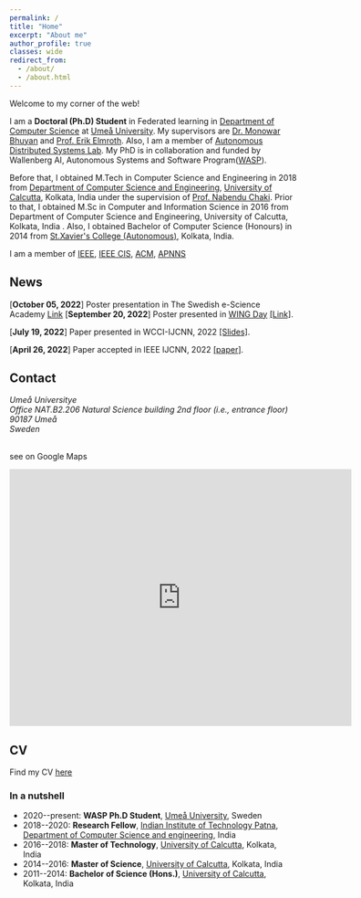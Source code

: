 ```yaml
---
permalink: /
title: "Home"
excerpt: "About me"
author_profile: true
classes: wide
redirect_from: 
  - /about/
  - /about.html
---
```


Welcome to my corner of the web!

I am a **Doctoral (Ph.D) Student** in Federated learning in [Department of Computer Science](https://www.umu.se/en/department-of-computing-science/) at [Umeå University](https://www.umu.se/en/). My supervisors are [Dr. Monowar Bhuyan](https://people.cs.umu.se/monowar/index.html) and [Prof. Erik Elmroth](https://people.cs.umu.se/elmroth/index.html). Also, I am a member of [Autonomous Distributed Systems Lab](https://www.umu.se/en/research/groups/autonomous-distributed-systems-lab/). My PhD is in collaboration and funded by Wallenberg AI, Autonomous Systems and Software Program([WASP](https://wasp-sweden.org/)).

Before that, I obtained M.Tech in Computer Science and Engineering in 2018 from [Department of Computer Science and Engineering](https://www.caluniv.ac.in/academic/Compsc.html), [University of Calcutta](http://www.caluniv.ac.in/), Kolkata, India  under the supervision of [Prof. Nabendu Chaki]([http://www.lsta.upmc.fr/biau.html](https://research.caluniv.ac.in/researcher/nabendu-chaki)). Prior to that, I obtained M.Sc in Computer and Information Science in 2016 from Department of Computer Science and Engineering, University of Calcutta, Kolkata, India . Also, I obtained Bachelor of Computer Science (Honours) in 2014 from [St.Xavier's College (Autonomous)](https://www.sxccal.edu/b-sc-computer-science-department/), Kolkata, India.

I am a member of [IEEE](https://students.ieee.org/), [IEEE CIS](https://cis.ieee.org/), [ACM](https://www.acm.org/membership/membership-options), [APNNS](https://www.apnns.org/)

## News
[**October 05, 2022**] Poster presentation in The Swedish e-Science Academy [Link](http://essenceofescience.se/the-swedish-e-science-academy-on-5-6-october-register-now/)
[**September 20, 2022**] Poster presented in [WING Day](https://industrydays.wasp-sweden.org/) [[Link]](files/WING_Day_poster.pdf).

[**July 19, 2022**] Paper presented in WCCI-IJCNN, 2022 [[Slides]](files/Banerjee-Sourasekhar-1604-Optimized_and_Adaptive_Federated_Learning_for_Straggler-Resilient_Device_Selection.pdf).

[**April 26, 2022**] Paper accepted in IEEE IJCNN, 2022 [[paper]](https://people.cs.umu.se/sonvx/files/FedMOODs-Preprint.pdf).


## Contact

<address>
  Umeå Universitye<br />Office NAT.B2.206 Natural Science building 2nd floor (i.e., entrance floor)  <br />90187 Umeå <br /> Sweden
</address>
<br>

see on Google Maps

<iframe src="https://www.google.com/maps/embed?pb=!1m18!1m12!1m3!1d14082.203204109632!2d20.273157479101556!3d63.82004820000001!2m3!1f0!2f0!3f0!3m2!1i1024!2i768!4f13.1!3m3!1m2!1s0x467c5b0c462a1e55%3A0xbd7128fb2ca54b62!2sUme%C3%A5%20universitet%20Teknisk-naturvetenskaplig%20fakultet!5e0!3m2!1sen!2sse!4v1662233112885!5m2!1sen!2sse" width="600" height="450" style="border:0;" allowfullscreen="" loading="lazy" referrerpolicy="no-referrer-when-downgrade"></iframe>

<!-- 
 -->

<!-- My main line of research is in statistical machine learning. I am primarily interested in the design, analysis and implementation of statistical learning methods for high dimensional problems. My interests include (but are not limited to): PAC-Bayesian theory, sparsity and high-dimensional statistics, optimisation theory, statistical learning theory, non-negative matrix factorisation, aggregation of estimators and classifiers, MCMC algorithms, (un)supervised learning, online clustering, concentration inequalities... -->


## CV

Find my CV [here](files/Sourasekhar_banerjee_CV_new.pdf)


### In a nutshell

- 2020--present: **WASP Ph.D Student**, [Umeå University](https://www.umu.se), Sweden
- 2018--2020: **Research Fellow**, [Indian Institute of Technology Patna](https://www.iitp.ac.in), [Department of Computer Science and engineering](), India
- 2016--2018: **Master of Technology**, [University of Calcutta](http://www.caluniv.ac.in/), Kolkata, India
- 2014--2016: **Master of Science**, [University of Calcutta](http://www.caluniv.ac.in/), Kolkata, India
- 2011--2014: **Bachelor of Science (Hons.)**, [University of Calcutta](http://www.caluniv.ac.in/), Kolkata, India
